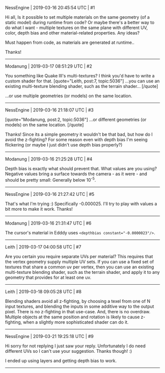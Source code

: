 NessEngine | 2019-03-16 20:45:54 UTC | #1

Hi all,
Is it possible to set multiple materials on the same geometry (of a static model) during runtime from code?
Or maybe there's a better way to do what I want - multiple textures on the same plane with different UV, color, depth bias and other material-related properties. Any ideas?

Must happen from code, as materials are generated at runtime..

Thanks!

-------------------------

Modanung | 2019-03-17 08:51:29 UTC | #2

You something like Quake III's multi-textures? I think you'd have to write a custom shader for that.
[quote="Leith, post:7, topic:5036"]
...you can use an existing multi-texture blending shader, such as the terrain shader...
[/quote]

...or use multiple geometries (or models) on the same location.

-------------------------

NessEngine | 2019-03-16 21:18:07 UTC | #3

[quote="Modanung, post:2, topic:5036"]
…or different geometries (or models) on the same location.
[/quote]

Thanks! Since its a simple geometry it wouldn't be that bad, but how do I avoid the z-fighting? For some reason even with depth bias I'm seeing flickering (or maybe I just didn't use depth bias properly?)

-------------------------

Modanung | 2019-03-16 21:25:28 UTC | #4

Depth bias is exactly what should prevent that. What values are you using? Negative values bring a surface towards the camera - as it were - and should be pretty small: Generally below 10<sup>-5</sup>.

-------------------------

NessEngine | 2019-03-16 21:27:42 UTC | #5

That's what I'm trying :) Specifically -0.000025. I'll try to play with values a bit more to make it work.
Thanks!

-------------------------

Modanung | 2019-03-16 21:31:47 UTC | #6

The cursor's material in Edddy uses `<depthbias constant="-0.0000023"/>`.

-------------------------

Leith | 2019-03-17 04:00:58 UTC | #7

Are you certain you require separate UVs per material? This requires that the vertex geometry supply multiple UV sets.
If you can use a fixed set of textures that share a common uv per vertex, then you can use an existing multi-texture blending shader, such as the terrain shader, and apply it to any geometry that provides for at least one uv.

-------------------------

Leith | 2019-03-18 09:05:28 UTC | #8

Blending shaders avoid all z-fighting, by choosing a texel from one of N input textures, and blending the inputs in some additive way to the output pixel. There is no z-fighting in that use-case. And, there is no overdraw. Multiple objects at the same position and rotation is likely to cause z-fighting, when a slightly more sophisticated shader can do it.

-------------------------

NessEngine | 2019-03-21 19:25:18 UTC | #9

Hi sorry for not replying I just saw your reply.
Unfortunately I do need different UVs so I can't use your suggestion. Thanks though! :)

I ended up using layers and getting depth bias to work.

-------------------------

